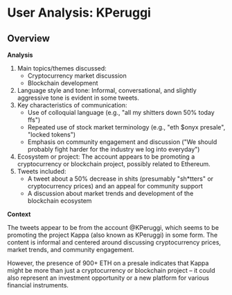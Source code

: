 # User Analysis: KPeruggi

## Overview

**Analysis**

1. Main topics/themes discussed:
   - Cryptocurrency market discussion
   - Blockchain development
2. Language style and tone: Informal, conversational, and slightly aggressive tone is evident in some tweets.
3. Key characteristics of communication:
   - Use of colloquial language (e.g., "all my shitters down 50% today ffs")
   - Repeated use of stock market terminology (e.g., "eth $onyx presale", "locked tokens")
   - Emphasis on community engagement and discussion ("We should probably fight harder for the industry we log into everyday")
4. Ecosystem or project: The account appears to be promoting a cryptocurrency or blockchain project, possibly related to Ethereum.
5. Tweets included:
   - A tweet about a 50% decrease in shits (presumably "sh*tters" or cryptocurrency prices) and an appeal for community support
   - A discussion about market trends and development of the blockchain ecosystem

**Context**

The tweets appear to be from the account @KPeruggi, which seems to be promoting the project Kappa (also known as KPeruggi) in some form. The content is informal and centered around discussing cryptocurrency prices, market trends, and community engagement.

However, the presence of 900+ ETH on a presale indicates that Kappa might be more than just a cryptocurrency or blockchain project – it could also represent an investment opportunity or a new platform for various financial instruments.